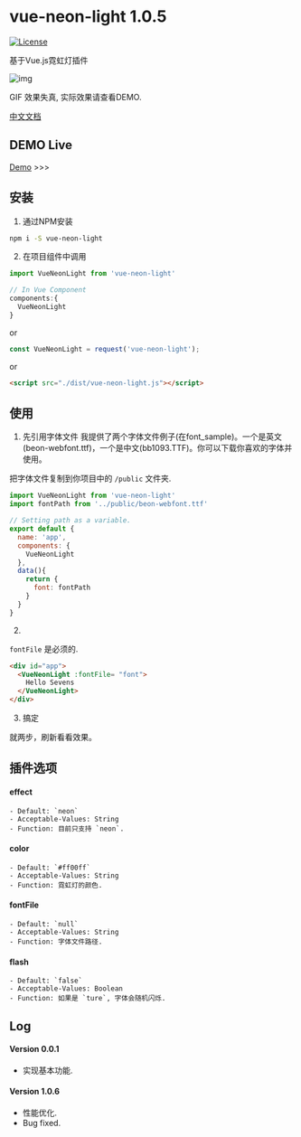 # vue-neon-light 1.0.5

[![License](http://img.shields.io/badge/license-MIT-brightgreen.svg)](http://opensource.org/licenses/MIT)

基于Vue.js霓虹灯插件

![img](https://raw.githubusercontent.com/superhos/vue-neon-light/master/screenshot/output.gif)

GIF 效果失真, 实际效果请查看DEMO.

[中文文档](/docs/zh/README.md)

## DEMO Live

[Demo](https://superhos.github.io/vue-neon-light/) >>>

## 安装

1) 通过NPM安装

```bash
npm i -S vue-neon-light
```
2) 在项目组件中调用

```javascript
import VueNeonLight from 'vue-neon-light'

// In Vue Component
components:{
  VueNeonLight
}
```
or

```javascript
const VueNeonLight = request('vue-neon-light');
```

or

```html
<script src="./dist/vue-neon-light.js"></script>
```

## 使用

1) 先引用字体文件
我提供了两个字体文件例子(在font_sample)。一个是英文(beon-webfont.ttf)，一个是中文(bb1093.TTF)。你可以下载你喜欢的字体并使用。

把字体文件复制到你项目中的 `/public` 文件夹.

```javascript
import VueNeonLight from 'vue-neon-light'
import fontPath from '../public/beon-webfont.ttf'

// Setting path as a variable.
export default {
  name: 'app',
  components: {
    VueNeonLight
  },
  data(){
    return {
      font: fontPath
    }
  }
}
```

2)
`fontFile` 是必须的.

```html
<div id="app">
  <VueNeonLight :fontFile= "font">
    Hello Sevens
  </VueNeonLight>
</div>
```

3) 搞定

就两步，刷新看看效果。

## 插件选项

#### effect
	- Default: `neon`
	- Acceptable-Values: String
	- Function: 目前只支持 `neon`.

#### color
	- Default: `#ff00ff`
	- Acceptable-Values: String
	- Function: 霓虹灯的颜色.

#### fontFile
	- Default: `null`
	- Acceptable-Values: String
	- Function: 字体文件路径.

#### flash
	- Default: `false`
	- Acceptable-Values: Boolean
	- Function: 如果是 `ture`, 字体会随机闪烁.

## Log

#### Version 0.0.1
- 实现基本功能.

#### Version 1.0.6
- 性能优化.
- Bug fixed.
